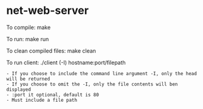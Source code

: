 # net-web-server

To compile:
	make

To run:
	make run

To clean compiled files:
	make clean

To run client:
	./client (-I) hostname:port/filepath

	- If you choose to include the command line argument -I, only the head will be returned
	- If you choose to omit the -I, only the file contents will ben displayed
	- :port it optional, default is 80
	- Must include a file path
